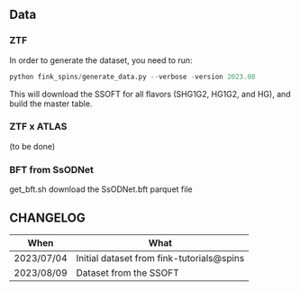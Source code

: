 ## Data

### ZTF

In order to generate the dataset, you need to run:

```python
python fink_spins/generate_data.py --verbose -version 2023.08
```

This will download the SSOFT for all flavors (SHG1G2, HG1G2, and HG), and build the master table.

### ZTF x ATLAS

(to be done)

### BFT from SsODNet

get_bft.sh download the SsODNet.bft parquet file


## CHANGELOG

|When| What|
|----|-----|
|2023/07/04 | Initial dataset from fink-tutorials@spins |
|2023/08/09 | Dataset from the SSOFT |
